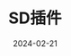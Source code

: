 ---
title: SD插件
date: '2024-02-21'
tags:
   - Stable Diffusion
categories:
   - Stable Diffusion
---